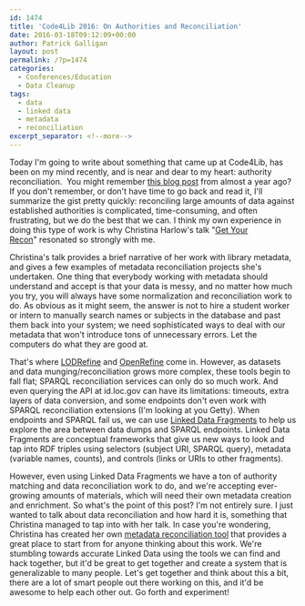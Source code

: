 ```yaml
---
id: 1474
title: 'Code4Lib 2016: On Authorities and Reconciliation'
date: 2016-03-18T09:12:09+00:00
author: Patrick Galligan
layout: post
permalink: /?p=1474
categories:
  - Conferences/Education
  - Data Cleanup
tags:
  - data
  - linked data
  - metadata
  - reconciliation
excerpt_separator: <!--more-->
---
```

Today I'm going to write about something that came up at Code4Lib, has been on my mind recently, and is near and dear to my heart: authority reconciliation.  You might remember [this blog post](http://blog.rockarch.org/?p=1333) from almost a year ago? If you don't remember, or don't have time to go back and read it, I'll summarize the gist pretty quickly: reconciling large amounts of data against established authorities is complicated, time-consuming, and often frustrating, but we do the best that we can. I think my own experience in doing this type of work is why Christina Harlow's talk "[Get Your Recon](http://2016.code4lib.org/Get-Your-Recon)" resonated so strongly with me.<!--more-->

Christina's talk provides a brief narrative of her work with library metadata, and gives a few examples of metadata reconciliation projects she's undertaken. One thing that everybody working with metadata should understand and accept is that your data is messy, and no matter how much you try, you will always have some normalization and reconciliation work to do. As obvious as it might seem, the answer is not to hire a student worker or intern to manually search names or subjects in the database and past them back into your system; we need sophisticated ways to deal with our metadata that won't introduce tons of unnecessary errors. Let the computers do what they are good at.

That's where [LODRefine](https://github.com/sparkica/LODRefine) and [OpenRefine](http://openrefine.org/) come in. However, as datasets and data munging/reconciliation grows more complex, these tools begin to fall flat; SPARQL reconciliation services can only do so much work. And even querying the API at id.loc.gov can have its limitations: timeouts, extra layers of data conversion, and some endpoints don't even work with SPARQL reconciliation extensions (I'm looking at you Getty). When endpoints and SPARQL fail us, we can use [Linked Data Fragments](http://linkeddatafragments.org/) to help us explore the area between data dumps and SPARQL endpoints. Linked Data Fragments are conceptual frameworks that give us new ways to look and tap into RDF triples using selectors (subject URI, SPARQL query), metadata (variable names, counts), and controls (links or URIs to other fragments).

However, even using Linked Data Fragments we have a ton of authority matching and data reconciliation work to do, and we're accepting ever-growing amounts of materials, which will need their own metadata creation and enrichment. So what's the point of this post? I'm not entirely sure. I just wanted to talk about data reconciliation and how hard it is, something that Christina managed to tap into with her talk. In case you're wondering, Christina has created her own [metadata reconciliation tool](https://github.com/cmh2166/lc-reconcile) that provides a great place to start from for anyone thinking about this work. We're stumbling towards accurate Linked Data using the tools we can find and hack together, but it'd be great to get together and create a system that is generalizable to many people. Let's get together and think about this a bit, there are a lot of smart people out there working on this, and it'd be awesome to help each other out. Go forth and experiment!
